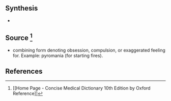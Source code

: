 ## Synthesis
- 
## Source [^1]
- combining form denoting obsession, compulsion, or exaggerated feeling for. Example: pyromania (for starting fires).
## References

[^1]: [[Home Page - Concise Medical Dictionary 10th Edition by Oxford Reference]]